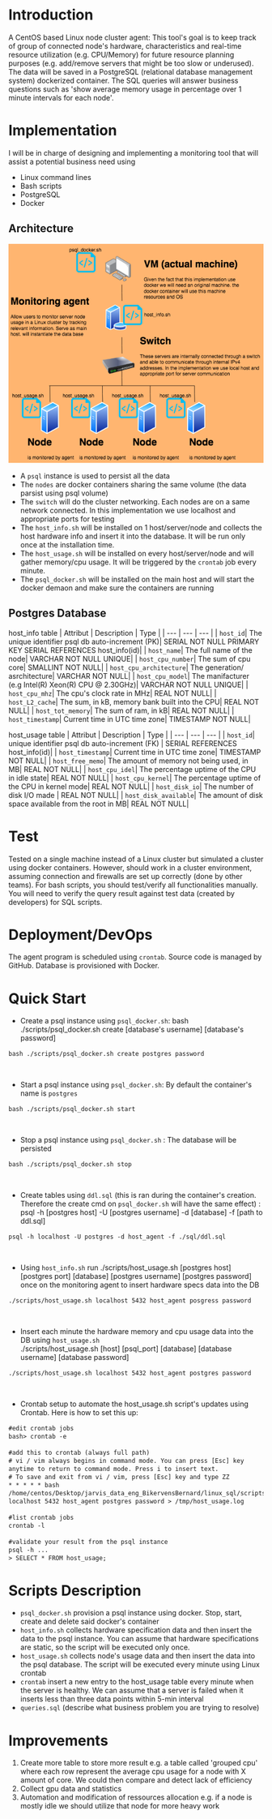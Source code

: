 # Introduction

A CentOS based Linux node cluster agent:
This tool's goal is to keep track of group of connected node's hardware, characteristics and real-time resource utilization (e.g. CPU/Memory) for future resource planning purposes (e.g. add/remove servers that might be too slow or underused). The data will be saved in a PostgreSQL (relational database management system) dockerized container. The SQL queries will answer business questions such as 'show average memory usage in percentage over 1 minute intervals for each node'.

# Implementation
I will be in charge of designing and implementing a monitoring tool that will assist a potential business need using 
 - Linux command lines
 - Bash scripts
 - PostgreSQL
 - Docker

## **Architecture**

![architecture](./assets/architecture.png)

- A `psql` instance is used to persist all the data
- The `nodes` are docker containers sharing the same volume (the data parsist using psql volume)
- The `switch` will do the cluster networking. Each nodes are on a same network connected. In this implementation we use localhost and appropriate ports for testing
- The `host_info.sh` will be installed on 1 host/server/node and collects the host hardware info and insert it into the database. It will be run only once at the installation time.
- The `host_usage.sh` will be installed on every host/server/node and will gather memory/cpu usage. It will be triggered by the `crontab` job every minute.
- The `psql_docker.sh` will be installed on the main host and will start the docker demaon and make sure the containers are running

## **Postgres Database**

host_info table
| Attribut | Description | Type |
| --- | --- | --- |
| `host_id`| The unique identifier psql db auto-increment (PK)| SERIAL NOT NULL PRIMARY KEY SERIAL REFERENCES host_info(id)|
| `host_name`| The full name of the node| VARCHAR NOT NULL UNIQUE|
| `host_cpu_number`| The sum of cpu core| SMALLINT NOT NULL|
| `host_cpu_architecture`| The generation/ asrchitecture| VARCHAR NOT NULL|
| `host_cpu_model`| The manifacturer (e.g Intel(R) Xeon(R) CPU @ 2.30GHz)| VARCHAR NOT NULL UNIQUE|
| `host_cpu_mhz`| The cpu's clock rate in MHz| REAL NOT NULL|
| `host_L2_cache`| The sum, in kB, memory bank built into the CPU| REAL NOT NULL|
| `host_tot_memory`| The sum of ram, in kB| REAL NOT NULL|
| `host_timestamp`| Current time in UTC time zone| TIMESTAMP NOT NULL|

host_usage table
| Attribut | Description | Type |
| --- | --- | --- |
| `host_id`| unique identifier psql db auto-increment (FK) | SERIAL REFERENCES host_info(id)|
| `host_timestamp`| Current time in UTC time zone| TIMESTAMP NOT NULL|
| `host_free_memo`| The amount of memory not being used, in MB| REAL NOT NULL|
| `host_cpu_idel`| The percentage uptime of the CPU in idle state| REAL NOT NULL|
| `host_cpu_kernel`| The percentage uptime of the CPU in kernel mode| REAL NOT NULL|
| `host_disk_io`| The number of disk I/O made  | REAL NOT NULL|
| `host_disk_available`| The amount of disk space available from the root in MB| REAL NOT NULL|

# Test

Tested on a single machine instead of a Linux cluster but simulated a cluster using docker containers. 
However, should work in a cluster environment, assuming connection and firewalls are set up correctly (done by other teams). 
For bash scripts, you should test/verify all functionalities manually. You will need to verify the query result against test data (created by developers) for SQL scripts.

# Deployment/DevOps

The agent program is scheduled using `crontab`. Source code is managed by GitHub. Database is provisioned with Docker.

# Quick Start
- Create a psql instance using `psql_docker.sh`: bash ./scripts/psql_docker.sh create [database's username] [database's password] 
```
bash ./scripts/psql_docker.sh create postgres password
```

<br/>

- Start a psql instance using `psql_docker.sh`: By default the container's name is `postgres`
```
bash ./scripts/psql_docker.sh start
```

<br/>

- Stop a psql instance using `psql_docker.sh` : The database will be persisted
```
bash ./scripts/psql_docker.sh stop
```

<br/>

- Create tables using `ddl.sql` (this is ran during the container's creation. Therefore the create cmd on `psql_docker.sh` will have the same effect) : psql -h [postgres host] -U [postgres username] -d [database] -f [path to ddl.sql]
```
psql -h localhost -U postgres -d host_agent -f ./sql/ddl.sql
```

<br/>

- Using `host_info.sh` run ./scripts/host_usage.sh [postgres host] [postgres port] [database] [postgres username] [postgres password] once on the monitoring agent to insert hardware specs data into the DB
```
./scripts/host_usage.sh localhost 5432 host_agent posgress password
```

<br/>

- Insert each minute the hardware memory and cpu usage data into the DB using `host_usage.sh` <br/> ./scripts/host_usage.sh [host] [psql_port] [database] [database username] [database password]
```
./scripts/host_usage.sh localhost 5432 host_agent postgres password
```

<br/>

- Crontab setup to automate the host_usage.sh script's updates using Crontab. Here is how to set this up:
```
#edit crontab jobs
bash> crontab -e

#add this to crontab (always full path)
# vi / vim always begins in command mode. You can press [Esc] key anytime to return to command mode. Press i to insert text. 
# To save and exit from vi / vim, press [Esc] key and type ZZ
* * * * * bash /home/centos/Desktop/jarvis_data_eng_BikervensBernard/linux_sql/scripts/host_usage.sh localhost 5432 host_agent postgres password > /tmp/host_usage.log

#list crontab jobs
crontab -l

#validate your result from the psql instance
psql -h ...
> SELECT * FROM host_usage;
```

# Scripts Description
- `psql_docker.sh` provision a psql instance using docker. Stop, start, create and delete said docker's container
- `host_info.sh` collects hardware specification data and then insert the data to the psql instance. You can assume that hardware specifications are static, so the script will be executed only once. 
- `host_usage.sh` collects node's usage data and then insert the data into the psql database. The script will be executed every minute using Linux crontab 
- `crontab` insert a new entry to the host_usage table every minute when the server is healthy. We can assume that a server is failed when it inserts less than three data points within 5-min interval
- `queries.sql` (describe what business problem you are trying to resolve)

# Improvements
1. Create more table to store more result e.g. a table called 'grouped cpu' where each row represent the average cpu usage for a node with X amount of core. We could then compare and detect lack of efficiency 
2. Collect gpu data and statistics
3. Automation and modification of ressources allocation e.g. if a node is mostly idle we should utilize that node for more heavy work

